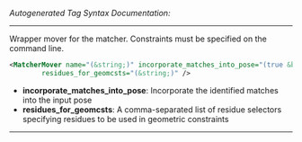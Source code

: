 _Autogenerated Tag Syntax Documentation:_

---
Wrapper mover for the matcher. Constraints must be specified on the command line.

```xml
<MatcherMover name="(&string;)" incorporate_matches_into_pose="(true &bool;)"
        residues_for_geomcsts="(&string;)" />
```

-   **incorporate_matches_into_pose**: Incorporate the identified matches into the input pose
-   **residues_for_geomcsts**: A comma-separated list of residue selectors specifying residues to be used in geometric constraints

---
